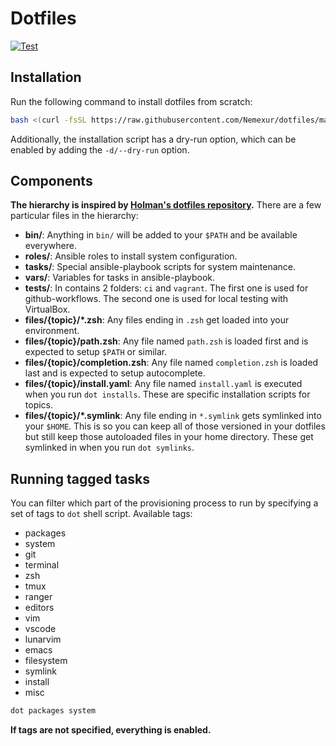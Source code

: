 # Dotfiles

[![Test][badge-gh-actions]][link-gh-actions]

## Installation

Run the following command to install dotfiles from scratch:

```bash
bash <(curl -fsSL https://raw.githubusercontent.com/Nemexur/dotfiles/main/install.sh) "${HOME}/.dotfiles"
```

Additionally, the installation script has a dry-run option, which can be enabled by adding the `-d/--dry-run` option.

## Components

**The hierarchy is inspired by [Holman's dotfiles repository](https://github.com/holman/dotfiles).**
There are a few particular files in the hierarchy:

- **bin/**: Anything in `bin/` will be added to your `$PATH` and
  be available everywhere.
- **roles/**: Ansible roles to install system configuration.
- **tasks/**: Special ansible-playbook scripts for system maintenance.
- **vars/**: Variables for tasks in ansible-playbook.
- **tests/**: In contains 2 folders: `ci` and `vagrant`. The first one is used
  for github-workflows. The second one is used for local testing with VirtualBox.
- **files/{topic}/\*.zsh**: Any files ending in `.zsh` get loaded into your
  environment.
- **files/{topic}/path.zsh**: Any file named `path.zsh` is loaded first and is
  expected to setup `$PATH` or similar.
- **files/{topic}/completion.zsh**: Any file named `completion.zsh` is loaded
  last and is expected to setup autocomplete.
- **files/{topic}/install.yaml**: Any file named `install.yaml` is executed when you run `dot installs`. These are specific installation scripts for topics.
- **files/{topic}/\*.symlink**: Any file ending in `*.symlink` gets symlinked into
  your `$HOME`. This is so you can keep all of those versioned in your dotfiles
  but still keep those autoloaded files in your home directory. These get
  symlinked in when you run `dot symlinks`.

## Running tagged tasks

You can filter which part of the provisioning process to run by specifying a set of tags to `dot` shell script. Available tags:

- packages
- system
- git
- terminal
- zsh
- tmux
- ranger
- editors
- vim
- vscode
- lunarvim
- emacs
- filesystem
- symlink
- install
- misc

```bash
dot packages system
```

**If tags are not specified, everything is enabled.**

[badge-gh-actions]: https://github.com/Nemexur/dotfiles/actions/workflows/ci.yml/badge.svg?branch=main&event=push
[link-gh-actions]: https://github.com/Nemexur/dotfiles/actions/workflows/ci.yml
